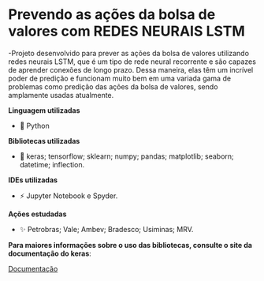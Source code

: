 # Prevendo as ações da bolsa de valores com REDES NEURAIS LSTM
-Projeto desenvolvido para prever as ações da bolsa de valores utilizando redes neurais LSTM, que é um tipo de rede neural recorrente e são capazes de aprender conexões de longo prazo. Dessa maneira, elas têm um incrível poder de predição e funcionam muito bem em uma variada gama de problemas como predição das ações da bolsa de valores, sendo amplamente usadas atualmente.

**Linguagem utilizadas**
 - 💬 Python

**Bibliotecas utilizadas**
 - 🌱 keras; tensorflow; sklearn; numpy; pandas; matplotlib; seaborn; datetime; inflection.

**IDEs utilizadas**
 - ⚡ Jupyter Notebook e Spyder. 

**Ações estudadas**
 - ✨ Petrobras; Vale; Ambev; Bradesco; Usiminas; MRV.

**Para maiores informações sobre o uso das bibliotecas, consulte o site da documentação do keras**:
<p align="left">
  <a href="https://keras.io/api/">Documentação</a>
</p>
